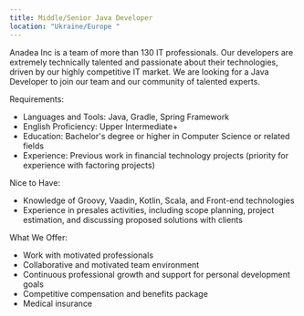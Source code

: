 ```yaml
---
title: Middle/Senior Java Developer
location: "Ukraine/Europe "
---
```



Anadea Inc is a team of more than 130 IT professionals. Our developers are extremely technically talented and passionate about their technologies, driven by our highly competitive IT market. We are looking for a Java Developer to join our team and our community of talented experts.

Requirements:

* Languages and Tools: Java, Gradle, Spring Framework
* English Proficiency: Upper Intermediate+
* Education: Bachelor's degree or higher in Computer Science or related fields
* Experience: Previous work in financial technology projects (priority for experience with factoring projects)

Nice to Have:

* Knowledge of Groovy, Vaadin, Kotlin, Scala, and Front-end technologies
* Experience in presales activities, including scope planning, project estimation, and discussing proposed solutions with clients

What We Offer:

* Work with motivated professionals
* Collaborative and motivated team environment
* Continuous professional growth and support for personal development goals
* Competitive compensation and benefits package
* Medical insurance